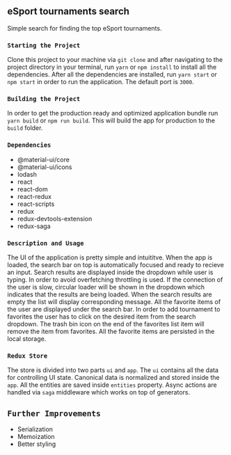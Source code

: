 ## eSport tournaments search

Simple search for finding the top eSport tournaments.

### `Starting the Project`

Clone this project to your machine via `git clone` and after navigating to the project directory in your terminal, run `yarn` or `npm install` to install all the dependencies. After all the dependencies are installed, run `yarn start` or `npm start` in order to run the application. The default port is `3000`.

### `Building the Project`

In order to get the production ready and optimized application bundle run `yarn build` or `npm run build`. This will build the app for production to the `build` folder.

### `Dependencies`

* @material-ui/core
* @material-ui/icons
* lodash
* react
* react-dom
* react-redux
* react-scripts
* redux
* redux-devtools-extension
* redux-saga

### `Description and Usage`

The UI of the application is pretty simple and intuititve. When the app is loaded, the search bar on top is automatically focused and ready to recieve an input. Search results are displayed inside the dropdown while user is typing. In order to avoid overfetching throttling is used. If the connection of the user is slow, circular loader will be shown in the dropdown which indicates that the results are being loaded. When the search results are empty the list will display corresponding message. All the favorite items of the user are displayed under the search bar. In order to add tournament to favorites the user has to click on the desired item from the search dropdown. The trash bin icon on the end of the favorites list item will remove the item from favorites. All the favorite items are persisted in the local storage.

### `Redux Store`

The store is divided into two parts `ui` and `app`. The `ui`  contains all the data for controlling UI state. Canonical data is normalized and stored inside the `app`. All the entities are saved inside `entities` property. Async actions are handled via `saga` middleware which works on top of generators.

## `Further Improvements`
* Serialization
* Memoization
* Better styling